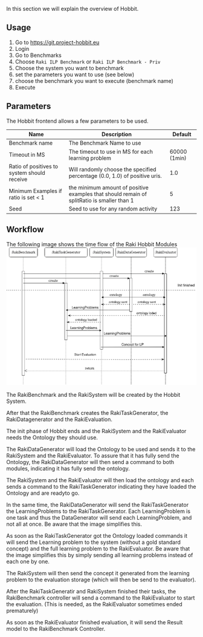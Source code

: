 In this section we will explain the overview of Hobbit. 

## Usage

1. Go to https://git.project-hobbit.eu 
2. Login
3. Go to Benchmarks
4. Choose `Raki ILP Benchmark` or `Raki ILP Benchmark - Priv`
5. Choose the system you want to benchmark
6. set the parameters you want to use (see below)
7. choose the benchmark you want to execute (benchmark name)
8. Execute


## Parameters

The Hobbit frontend allows a few parameters to be used.


| Name | Description | Default |
| -----| --------------| -------|
| Benchmark name | The Benchmark Name to use | |
| Timeout in MS | The timeout to use in MS for each learning problem | 60000 (1min) |
| Ratio of positives to system should receive | Will randomly choose the specified percentage (0.0, 1.0) of positive uris.  | 1.0 |
| Minimum Examples if ratio is set < 1 | the minimum amount of positive examples that should remain of splitRatio is smaller than 1 | 5 |
| Seed | Seed to use for any random activity | 123 |

## Workflow 

The following image shows the time flow of the Raki Hobbit Modules
![Hobbit timing flow](../images/raki-hobbit-timing.drawio.png)

The RakiBenchmark and the RakiSystem will be created by the Hobbit System.

After that the RakiBenchmark creates the RakiTaskGenerator, the RakiDatagenerator and the RakiEvaluation.

The init phase of Hobbit ends and the RakiSystem and the RakiEvaluator needs the Ontology they should use.

The RakiDataGenerator will load the Ontology to be used and sends it to the RakiSystem and the RakiEvaluator.
To assure that it has fully send the Ontology, the RakiDataGenerator will then send a command to both modules, indicating it has fully send the ontology.

The RakiSystem and the RakiEvaluator will then load the ontology and each sends a command to 
the RakiTaskGenerator indicating they have loaded the Ontology and are readyto go.

In the same time, the RakiDataGenerator will send the RakiTaskGenerator the LearningProblems to the RakiTaskGenerator.
Each LearningProblem is one task and thus the DataGenerator will send each LearningProblem, and not all at once.
Be aware that the image simplifies this.

As soon as the RakiTaskGenerator got the Ontology loaded commands it will send the 
Learning problem to the system (without a gold standard concept) and the full learning problem to the RakiEvaluator.
Be aware that the image simplifies this by simply sending all learning problems instead of each one by one.

The RakiSystem will then send the concept it generated from the learning problem to the evaluation storage (which will then be send to the evaluator).

After the RakiTaskGeneratir and RakiSystem finished their tasks, the RakiBenchmark controller will send a command
to the RakiEvaluator to start the evaluation. (This is needed, as the RakiEvaluator sometimes ended prematurely)

As soon as the RakiEvaluator finished evaluation, it will send the Result model to the RakiBenchmark Controller.

